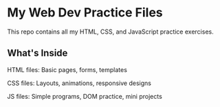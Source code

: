 # My Web Dev Practice Files
This repo contains all my HTML, CSS, and JavaScript practice exercises.

## What's Inside
HTML files: Basic pages, forms, templates

CSS files: Layouts, animations, responsive designs

JS files: Simple programs, DOM practice, mini projects
